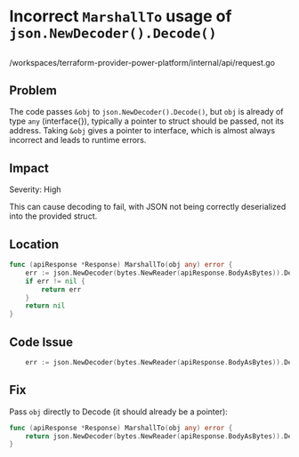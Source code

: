 # Incorrect `MarshallTo` usage of `json.NewDecoder().Decode()`

##

/workspaces/terraform-provider-power-platform/internal/api/request.go

## Problem

The code passes `&obj` to `json.NewDecoder().Decode()`, but `obj` is already of type `any` (interface{}), typically a pointer to struct should be passed, not its address. Taking `&obj` gives a pointer to interface, which is almost always incorrect and leads to runtime errors.

## Impact

Severity: High

This can cause decoding to fail, with JSON not being correctly deserialized into the provided struct.

## Location

```go
func (apiResponse *Response) MarshallTo(obj any) error {
	err := json.NewDecoder(bytes.NewReader(apiResponse.BodyAsBytes)).Decode(&obj)
	if err != nil {
		return err
	}
	return nil
}
```

## Code Issue

```go
	err := json.NewDecoder(bytes.NewReader(apiResponse.BodyAsBytes)).Decode(&obj)
```

## Fix

Pass `obj` directly to Decode (it should already be a pointer):

```go
func (apiResponse *Response) MarshallTo(obj any) error {
	return json.NewDecoder(bytes.NewReader(apiResponse.BodyAsBytes)).Decode(obj)
}
```
